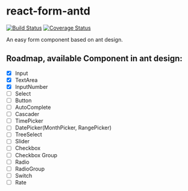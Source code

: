 # react-form-antd
[![Build Status](https://img.shields.io/travis/wangtao0101/react-form-antd.svg?style=flat)](https://travis-ci.org/wangtao0101/react-form-antd)
[![Coverage Status](https://coveralls.io/repos/github/wangtao0101/react-form-antd/badge.svg?branch=master)](https://coveralls.io/github/wangtao0101/react-form-antd?branch=master)

An easy form component based on ant design.

## Roadmap, available Component in ant design:
- [x] Input
- [x] TextArea
- [x] InputNumber
- [ ] Select
- [ ] Button
- [ ] AutoComplete
- [ ] Cascader
- [ ] TimePicker
- [ ] DatePicker(MonthPicker, RangePicker)
- [ ] TreeSelect
- [ ] Slider
- [ ] Checkbox
- [ ] Checkbox Group
- [ ] Radio
- [ ] RadioGroup
- [ ] Switch
- [ ] Rate
